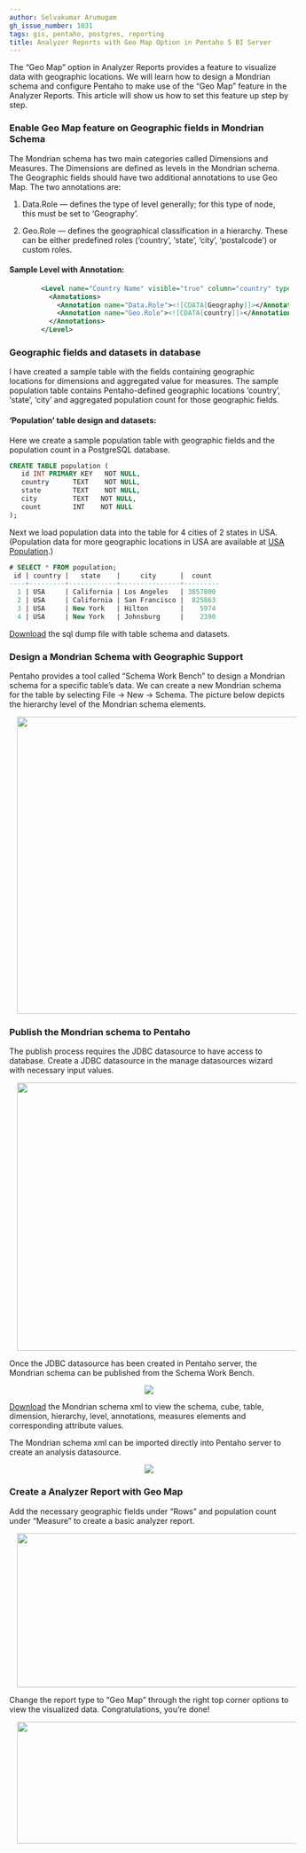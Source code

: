 ```yaml
---
author: Selvakumar Arumugam
gh_issue_number: 1031
tags: gis, pentaho, postgres, reporting
title: Analyzer Reports with Geo Map Option in Pentaho 5 BI Server
---
```



The “Geo Map” option in Analyzer Reports provides a feature to visualize data with geographic locations. We will learn how to design a Mondrian schema and configure Pentaho to make use of the “Geo Map” feature in the Analyzer Reports. This article will show us how to set this feature up step by step.

### **Enable Geo Map feature on Geographic fields in Mondrian Schema**

The Mondrian schema has two main categories called Dimensions and Measures. The Dimensions are defined as levels in the Mondrian schema. The Geographic fields should have two additional annotations to use Geo Map. The two annotations are:

1. Data.Role — defines the type of level generally; for this type of node, this must be set to ‘Geography’.

2. Geo.Role — defines the geographical classification in a hierarchy. These can be either predefined roles (‘country’, ‘state’, ‘city’, ‘postalcode’) or custom roles.

#### Sample Level with Annotation:

```xml
        <Level name="Country Name" visible="true" column="country" type="String" uniqueMembers="false" levelType="Regular" hideMemberIf="Never">
          <Annotations>
            <Annotation name="Data.Role"><![CDATA[Geography]]></Annotation>
            <Annotation name="Geo.Role"><![CDATA[country]]></Annotation>
          </Annotations>
        </Level>
```

 

### **Geographic fields and datasets in database**

 I have created a sample table with the fields containing geographic locations for dimensions and aggregated value for measures. The sample population table contains Pentaho-defined geographic locations ‘country’, ‘state’, ‘city’ and aggregated population count for those geographic fields.

#### **‘Population’ table design and datasets:**

Here we create a sample population table with geographic fields and the population count in a PostgreSQL database.

```sql
CREATE TABLE population (
   id INT PRIMARY KEY   NOT NULL,
   country      TEXT    NOT NULL,
   state        TEXT    NOT NULL,
   city         TEXT   NOT NULL,
   count        INT    NOT NULL
);
```

Next we load population data into the table for 4 cities of 2 states in USA. (Population data for more geographic locations in USA are available at [USA Population](https://www.google.com/publicdata/explore?ds=kf7tgg1uo9ude_).)

```sql
# SELECT * FROM population;
 id | country |   state    |     city      |  count 
----+---------+------------+---------------+---------
  1 | USA     | California | Los Angeles   | 3857800
  2 | USA     | California | San Francisco |  825863
  3 | USA     | New York   | Hilton        |    5974
  4 | USA     | New York   | Johnsburg     |    2390
```

[Download](https://docs.google.com/uc?export=download&id=0Bxu-zrDMylMqUVpjZFh1LXN1STA) the sql dump file with table schema and datasets.

### **Design a Mondrian Schema with Geographic Support**

Pentaho provides a tool called “Schema Work Bench” to design a Mondrian schema for a specific table’s data. We can create a new Mondrian schema for the table by selecting File -> New -> Schema. The picture below depicts the hierarchy level of the Mondrian schema elements.

<div class="separator" style="clear: both; text-align: center;">
<a href="/blog/2014/09/12/analyzer-reports-with-geo-map-option-in/image-0.png" imageanchor="1" style="margin-left: 1em; margin-right: 1em;"><img border="0" height="536" src="/blog/2014/09/12/analyzer-reports-with-geo-map-option-in/image-0.png" width="640"/></a></div>

### **Publish the Mondrian schema to Pentaho**

The publish process requires the JDBC datasource to have access to database. Create a JDBC datasource in the manage datasources wizard with necessary input values.

<div class="separator" style="clear: both; text-align: center;">
</div>

<div class="separator" style="clear: both; text-align: center;">
<a href="/blog/2014/09/12/analyzer-reports-with-geo-map-option-in/image-1.png" imageanchor="1" style="margin-left: 1em; margin-right: 1em;"><img border="0" height="484" src="/blog/2014/09/12/analyzer-reports-with-geo-map-option-in/image-1.png" width="640"/></a></div>

Once the JDBC datasource has been created in Pentaho server, the Mondrian schema can be published from the Schema Work Bench.

<div class="separator" style="clear: both; text-align: center;">
<a href="/blog/2014/09/12/analyzer-reports-with-geo-map-option-in/image-2.png" imageanchor="1" style="margin-left: 1em; margin-right: 1em;"><img border="0" src="/blog/2014/09/12/analyzer-reports-with-geo-map-option-in/image-2.png"/></a></div>

[Download](https://docs.google.com/uc?export=download&id=0Bxu-zrDMylMqaE5idUJwVW9LWnc) the Mondrian schema xml to view the schema, cube, table, dimension, hierarchy, level, annotations, measures elements and corresponding attribute values.

The Mondrian schema xml can be imported directly into Pentaho server to create an analysis datasource.

<div class="separator" style="clear: both; text-align: center;">
<a href="/blog/2014/09/12/analyzer-reports-with-geo-map-option-in/image-3.png" imageanchor="1" style="margin-left: 1em; margin-right: 1em;"><img border="0" src="/blog/2014/09/12/analyzer-reports-with-geo-map-option-in/image-3.png"/></a></div>

### **Create a Analyzer Report with Geo Map**

Add the necessary geographic fields under “Rows” and population count under “Measure” to create a basic analyzer report.

<div class="separator" style="clear: both; text-align: center;">
<a href="/blog/2014/09/12/analyzer-reports-with-geo-map-option-in/image-4.png" imageanchor="1" style="margin-left: 1em; margin-right: 1em;"><img border="0" height="278" src="/blog/2014/09/12/analyzer-reports-with-geo-map-option-in/image-4.png" width="640"/></a></div>

Change the report type to “Geo Map” through the right top corner options to view the visualized data. Congratulations, you’re done!

<div class="separator" style="clear: both; text-align: center;">
<a href="/blog/2014/09/12/analyzer-reports-with-geo-map-option-in/image-5.png" imageanchor="1" style="margin-left: 1em; margin-right: 1em;"><img border="0" height="220" src="/blog/2014/09/12/analyzer-reports-with-geo-map-option-in/image-5.png" width="640"/></a></div>


